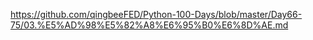 https://github.com/qingbeeFED/Python-100-Days/blob/master/Day66-75/03.%E5%AD%98%E5%82%A8%E6%95%B0%E6%8D%AE.md
